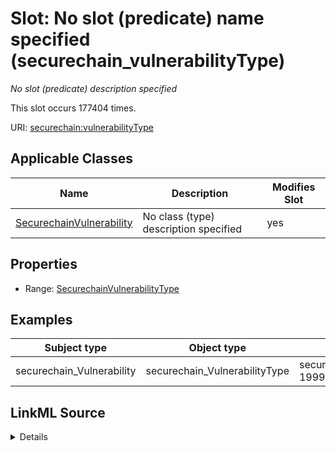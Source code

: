 

# Slot: No slot (predicate) name specified (securechain_vulnerabilityType)


_No slot (predicate) description specified_






This slot occurs 177404 times.


URI: [securechain:vulnerabilityType](https://w3id.org/secure-chain/vulnerabilityType)



<!-- no inheritance hierarchy -->





## Applicable Classes

| Name | Description | Modifies Slot |
| --- | --- | --- |
| [SecurechainVulnerability](../classes/SecurechainVulnerability.md) | No class (type) description specified |  yes  |







## Properties

* Range: [SecurechainVulnerabilityType](../classes/SecurechainVulnerabilityType.md)






## Examples

| Subject type | Object type | Example subject | Example object | Occurrences |
| --- | --- | --- | --- | --- |
| securechain_Vulnerability | securechain_VulnerabilityType | securechain:Vulnerability/CVE-1999-0453 | securechain:VulnerabilityType/CWE-200 | 177404 |




## LinkML Source

<details>

```yaml
name: securechain_vulnerabilityType
annotations:
  count:
    tag: count
    value: 177404
description: No slot (predicate) description specified
title: No slot (predicate) name specified
examples:
- object:
    example_object: securechain:VulnerabilityType/CWE-200
    example_object_type: securechain_VulnerabilityType
    example_predicate: securechain:vulnerabilityType
    example_subject: securechain:Vulnerability/CVE-1999-0453
    example_subject_type: securechain_Vulnerability
from_schema: secure-chain-kg
rank: 1000
slot_uri: securechain:vulnerabilityType
alias: securechain_vulnerabilityType
domain_of:
- securechain_Vulnerability
range: securechain_VulnerabilityType

```
</details>